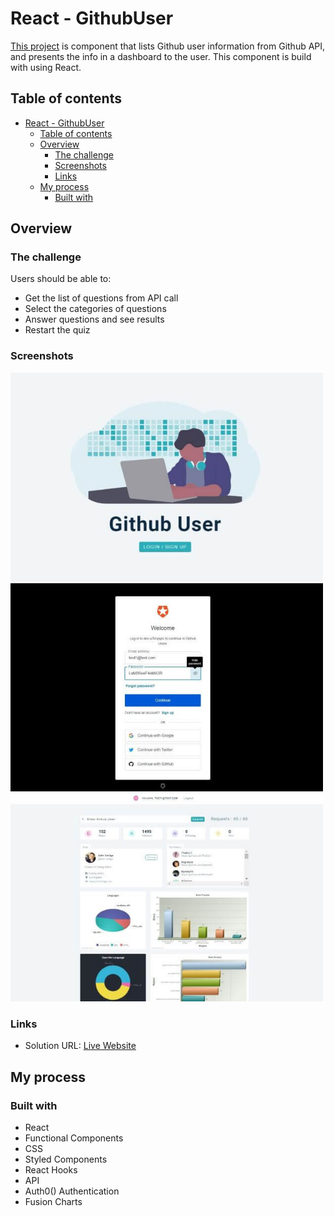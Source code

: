 # React - GithubUser

[This project](https://gurhanalan.github.io/React-GithubUser/) is component that lists Github user information from Github API, and presents the info in a dashboard to the user. This component is build with using React.

## Table of contents

- [React - GithubUser](#react---githubuser)
  - [Table of contents](#table-of-contents)
  - [Overview](#overview)
    - [The challenge](#the-challenge)
    - [Screenshots](#screenshots)
    - [Links](#links)
  - [My process](#my-process)
    - [Built with](#built-with)

## Overview

### The challenge

Users should be able to:

-   Get the list of questions from API call
-   Select the categories of questions
-   Answer questions and see results
-   Restart the quiz

### Screenshots

<img  src="./public/react-githubusers0.jpg" alt="html"  width=500><br/>
<img  src="./public/react-githubusers2.jpg" alt="html"  width=500><br/>
<img  src="./public/react-githubusers1.jpg" alt="html"  width=500><br/>

### Links

-   Solution URL: [Live Website](https://gurhanalan.github.io/React-GithubUser/)

## My process

### Built with

-   React
-   Functional Components
-   CSS
-   Styled Components
-   React Hooks
-   API
-   Auth0() Authentication
-   Fusion Charts
